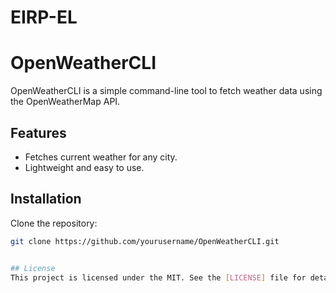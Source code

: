 # EIRP-EL

# OpenWeatherCLI
OpenWeatherCLI is a simple command-line tool to fetch weather data using the OpenWeatherMap API.

## Features
- Fetches current weather for any city.
- Lightweight and easy to use.

## Installation
Clone the repository:
```bash
git clone https://github.com/yourusername/OpenWeatherCLI.git


## License
This project is licensed under the MIT. See the [LICENSE] file for details.
